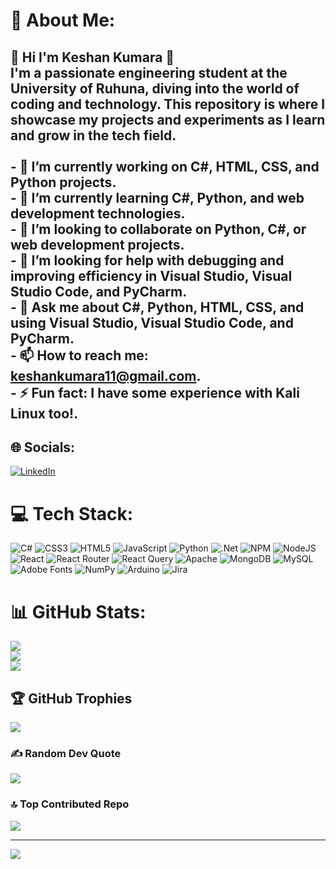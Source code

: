 # 💫 About Me:
## 👋 Hi I'm Keshan Kumara 👋<br>I'm a passionate engineering student at the University of Ruhuna, diving into the world of coding and technology. This repository is where I showcase my projects and experiments as I learn and grow in the tech field.<br><br>- 🔭 I’m currently working on **C#, HTML, CSS, and Python projects**.<br>- 🌱 I’m currently learning **C#, Python, and web development technologies**.<br>- 👯 I’m looking to collaborate on **Python, C#, or web development projects**.<br>- 🤔 I’m looking for help with **debugging and improving efficiency in Visual Studio, Visual Studio Code, and PyCharm**.<br>- 💬 Ask me about **C#, Python, HTML, CSS, and using Visual Studio, Visual Studio Code, and PyCharm**.<br>- 📫 How to reach me: **keshankumara11@gmail.com**.<br>- ⚡ Fun fact: **I have some experience with Kali Linux too!**.


## 🌐 Socials:
[![LinkedIn](https://img.shields.io/badge/LinkedIn-%230077B5.svg?logo=linkedin&logoColor=white)](https://linkedin.com/in/keshankumara) 

# 💻 Tech Stack:
![C#](https://img.shields.io/badge/c%23-%23239120.svg?style=for-the-badge&logo=csharp&logoColor=white) ![CSS3](https://img.shields.io/badge/css3-%231572B6.svg?style=for-the-badge&logo=css3&logoColor=white) ![HTML5](https://img.shields.io/badge/html5-%23E34F26.svg?style=for-the-badge&logo=html5&logoColor=white) ![JavaScript](https://img.shields.io/badge/javascript-%23323330.svg?style=for-the-badge&logo=javascript&logoColor=%23F7DF1E) ![Python](https://img.shields.io/badge/python-3670A0?style=for-the-badge&logo=python&logoColor=ffdd54) ![.Net](https://img.shields.io/badge/.NET-5C2D91?style=for-the-badge&logo=.net&logoColor=white) ![NPM](https://img.shields.io/badge/NPM-%23CB3837.svg?style=for-the-badge&logo=npm&logoColor=white) ![NodeJS](https://img.shields.io/badge/node.js-6DA55F?style=for-the-badge&logo=node.js&logoColor=white) ![React](https://img.shields.io/badge/react-%2320232a.svg?style=for-the-badge&logo=react&logoColor=%2361DAFB) ![React Router](https://img.shields.io/badge/React_Router-CA4245?style=for-the-badge&logo=react-router&logoColor=white) ![React Query](https://img.shields.io/badge/-React%20Query-FF4154?style=for-the-badge&logo=react%20query&logoColor=white) ![Apache](https://img.shields.io/badge/apache-%23D42029.svg?style=for-the-badge&logo=apache&logoColor=white) ![MongoDB](https://img.shields.io/badge/MongoDB-%234ea94b.svg?style=for-the-badge&logo=mongodb&logoColor=white) ![MySQL](https://img.shields.io/badge/mysql-4479A1.svg?style=for-the-badge&logo=mysql&logoColor=white) ![Adobe Fonts](https://img.shields.io/badge/Adobe%20Fonts-000B1D.svg?style=for-the-badge&logo=Adobe%20Fonts&logoColor=white) ![NumPy](https://img.shields.io/badge/numpy-%23013243.svg?style=for-the-badge&logo=numpy&logoColor=white) ![Arduino](https://img.shields.io/badge/-Arduino-00979D?style=for-the-badge&logo=Arduino&logoColor=white) ![Jira](https://img.shields.io/badge/jira-%230A0FFF.svg?style=for-the-badge&logo=jira&logoColor=white)
# 📊 GitHub Stats:
![](https://github-readme-stats.vercel.app/api?username=keshankumara&theme=transparent&hide_border=false&include_all_commits=true&count_private=false)<br/>
![](https://github-readme-streak-stats.herokuapp.com/?user=keshankumara&theme=transparent&hide_border=false)<br/>
![](https://github-readme-stats.vercel.app/api/top-langs/?username=keshankumara&theme=transparent&hide_border=false&include_all_commits=true&count_private=false&layout=compact)

## 🏆 GitHub Trophies
![](https://github-profile-trophy.vercel.app/?username=keshankumara&theme=radical&no-frame=false&no-bg=true&margin-w=4)

### ✍️ Random Dev Quote
![](https://quotes-github-readme.vercel.app/api?type=horizontal&theme=radical)

### 🔝 Top Contributed Repo
![](https://github-contributor-stats.vercel.app/api?username=keshankumara&limit=5&theme=radical&combine_all_yearly_contributions=true)

---
[![](https://visitcount.itsvg.in/api?id=keshankumara&icon=5&color=0)](https://visitcount.itsvg.in)

<!-- Proudly created with GPRM ( https://gprm.itsvg.in ) -->
